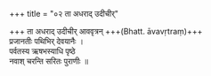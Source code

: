 +++
title = "०२ ता अधराद् उदीचीर्"

+++
ता अधराद् उदीचीर् आववृत्रन् +++(Bhatt. āvavṛtraṃ)+++  
प्रजानतीः पथिभिर् देवयानैः ।  
पर्वतस्य ऋषभस्याधि पृष्ठे  
नवाश् चरन्ति सरितः पुराणीः ॥